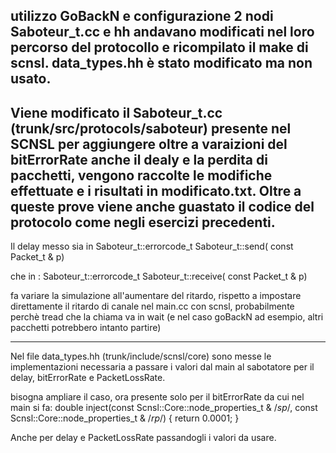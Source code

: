 utilizzo GoBackN e configurazione 2 nodi
Saboteur_t.cc e hh andavano modificati nel loro percorso del protocollo e ricompilato il make di scnsl.
data_types.hh è stato modificato ma non usato.
------------------------------------------------------------------------------------------------
Viene modificato il Saboteur_t.cc (trunk/src/protocols/saboteur) presente nel SCNSL per aggiungere oltre a varaizioni del bitErrorRate anche il dealy e la perdita di pacchetti, vengono raccolte le modifiche effettuate e i risultati in modificato.txt.
Oltre a queste prove viene anche guastato il codice del protocolo come negli esercizi precedenti.
------------------------------------------------------------------------------------------------
Il delay messo sia in 
Saboteur_t::errorcode_t Saboteur_t::send( const Packet_t & p)

che in :
Saboteur_t::errorcode_t Saboteur_t::receive( const Packet_t & p)

fa variare la simulazione all'aumentare del ritardo, rispetto a impostare direttamente il ritardo di canale nel main.cc con scnsl, probabilmente perchè tread che la chiama va in wait (e nel caso goBackN ad esempio, altri pacchetti potrebbero intanto partire)

--------------------------------------------------------------------------------------------------
Nel file data_types.hh (trunk/include/scnsl/core) sono messe le implementazioni necessaria a passare i valori dal main al sabotatore per il delay, bitErrorRate e PacketLossRate.

bisogna ampliare il caso, ora presente solo per il bitErrorRate da cui nel main si fa:
double inject(const Scnsl::Core::node_properties_t & /*sp*/, const Scnsl::Core::node_properties_t & /*rp*/)
{
    return 0.0001;
}

Anche per delay e PacketLossRate passandogli i valori da usare.
